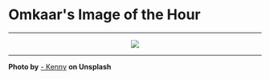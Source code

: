 # Omkaar's Image of the Hour

---

<div align="center">

<a href="https://unsplash.com/photos/an-elderly-man-looks-at-a-store-window-pT69DBS2YL0">
  <img src="https://images.unsplash.com/photo-1745488099170-a241b8842040?crop=entropy&cs=tinysrgb&fit=max&fm=jpg&ixid=M3w3NjA2Nzh8MHwxfHJhbmRvbXx8fHx8fHx8fDE3NTA4NzA4MDB8&ixlib=rb-4.1.0&q=80&w=1080" style="max-width:100%; height:auto;">
</a>



</div>

---

**Photo by** [- Kenny](https://unsplash.com/@kennyzhang29) **on Unsplash**
